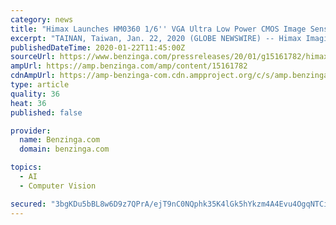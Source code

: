 ```yaml
---
category: news
title: "Himax Launches HM0360 1/6'' VGA Ultra Low Power CMOS Image Sensor for AIoT and Computer Vision Applications"
excerpt: "TAINAN, Taiwan, Jan. 22, 2020 (GLOBE NEWSWIRE) -- Himax Imaging, Inc., a provider of ultra-low power image sensor and a subsidiary of Himax Technologies, Inc. (NASDAQ:HIMX) (\"Himax\" or the \"Company\"),"
publishedDateTime: 2020-01-22T11:45:00Z
sourceUrl: https://www.benzinga.com/pressreleases/20/01/g15161782/himax-launches-hm0360-16-vga-ultra-low-power-cmos-image-sensor-for-aiot-and-computer-vision-applic
ampUrl: https://amp.benzinga.com/amp/content/15161782
cdnAmpUrl: https://amp-benzinga-com.cdn.ampproject.org/c/s/amp.benzinga.com/amp/content/15161782
type: article
quality: 36
heat: 36
published: false

provider:
  name: Benzinga.com
  domain: benzinga.com

topics:
  - AI
  - Computer Vision

secured: "3bgKDu5bBL8w6D9z7QPrA/ejT9nC0NQphk35K4lGk5hYkzm4A4Evu4OgqNTCiomeHkwkC8jkKowF4tjDJy8qQ2UX7BvTjHRqTyyyMr5D+h0/abquYp7wQLqHIzC+K8sZq+roC41wc1wQt80rEHknfqA4Krhxh938CYDex8UiEla3Hl3i6ESbXosGSXFVPQKMqHIBqjiln4Pm59XIccacXn+FVhNQ7PPDUcHR3hhrYJZmmE90+k19DEP1movJH+pnKTkmjNpip/6c3qzfatdldmIhTLy12mckhZz5r3cuf2g=;kcZGSegDi19AoerlfpLccQ=="
---
```


